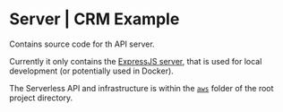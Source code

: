# Server | CRM Example

Contains source code for th API server.

Currently it only contains the [ExpressJS server](./crm-example-local-server/), that is used for local development (or potentially used in Docker).

The Serverless API and infrastructure is within the [`aws`](../aws/) folder of the root project directory.